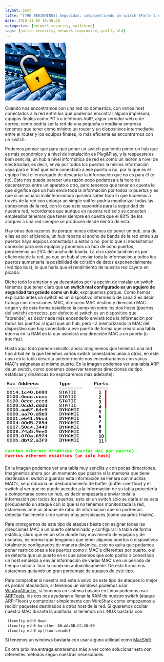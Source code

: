 ```yaml
---
layout: post
title: "[THE BEGINNINGS] Seguridad: comprometiendo un switch (Parte 1 de 2)"
date: 2010-11-02 10:30:48
categories: [network security, switching]
tags: [switch security, network compromise, part1, old]
---
```



![](/img/principal.png)

Cuando nos encontramos con una red no domestica, con varios host conectados a la red entre los que podemos encontrar alguna impresora, equipos finales como PC's o teléfonos VoIP, algún servidor web o de correo; como podría ser la red de una pequeña o mediana empresa tenemos que tener como mínimo un router y un dispositivos intermediario entre el router y los equipos finales, lo más eficiente es encontrarnos con un switch.

Podemos pensar que para qué poner un switch pudiendo poner un hub que es más económico y a nivel de instalación es Plug&Play, y la respuesta es bien sencilla, un hub a nivel informática de red es como un ladrón a nivel de electricidad, es decir, envía por todos los puertos la misma información vaya para el host que este conectado a ese puerto o no, por lo que es el equipo final el encargado de descartar la información que no es para él (o no). Esto nos puede parecer una razón poco poderosa a la hora de decantarnos entre un aparato o otro, pero tenemos que tener en cuenta lo que significa que un hub envía toda la información por todos lo puertos y es que si un usuario malintencionado quisiera saber todo lo que hacemos a través de la red con colocar un simple sniffer podría monitorizar todas las conexiones de la red, con lo que esto supondría para la seguridad de nuestra red, recordemos que aunque en nuestra red solo se conecten empleados tenemos que tener siempre en cuenta que el 80% de los ataques a una red siempre se producen desde dentro de esta.

Hay otras dos razones de porque nunca debemos de poner un hub, una de ellas es por eficiencia, un hub reparte el ancho de banda de la red entre sus puertos haya equipos conectados a estos o no, por lo que si necesitamos conexión para seis equipos y ponemos un hub de ocho puertos, perderemos un 25% del ancho de banda. La otra razón también es por eficiencia de la red, ya que un hub al enviar toda la información a todos los puertos aumentaría la posibilidad de colisión de datos exponencialmente (red tipo bus), lo que haría que el rendimiento de nuestra red cayera en picado.

Dicho todo lo anterior y ya decantados por la opción de instalar un switch tenemos que tener claro que **un switch mal configurado es un agujero de seguridad tan grande como un hub**, expliquemos porque. Como hemos explicado antes un switch es un dispositivo intermedio de capa 2 es decir trabaja con direcciones MAC, dirección MAC destino y dirección MAC origen y de esta forma establece la conexión entre los dos hosts (puertos del switch) correctos, por defecto el switch es un dispositivo que "aprende", es decir nada más encenderlo enviará toda la información por todos los puertos al igual que un hub, pero irá memorizando la MAC del dispositivo que hay conectado a ese puerto de forma que creara una tabla interna en la RAM en la que asociará una dirección MAC a un puerto (o interfaz).

Hasta aquí todo parece sencillo, ahora imaginemos que tenemos una red tipo árbol en la que tenemos varios switch conectados unos a otros, en este caso en la tabla descrita anteriormente nos encontraríamos con varias MAC's asignadas al mismo puerto. En la imagen podemos ver una tabla ARP de un switch, como podemos observar tenemos direcciones de tipo estáticas y dinámicas (lo explicaremos más adelante):

![](/img/tablaarp.png)


En la imagen podemos ver una tabla muy sencilla y con pocas direcciones. Imaginemos ahora por un momento que pasaría si la memoria que tiene destinada el switch a guardar esta información se llenara con muchas MAC's, se produciría un desbordamiento de buffer (buffer overflow) y el switch al ver que no puede acceder a la información de su tabla procedería a comportarse como un hub, es decir empezaría a enviar toda la información por todos los puertos, esto en un switch solo se daría si se esta produciendo un ataque con lo que si no tenemos monitorizada la red, estaremos ante un ataque de robo de información que no podremos detectar facilmente si no somos muy perspicaces (como usuarios finales).

Para protegernos de este tipo de ataques basta con asignar todas las direcciones MAC a un puerto determinado y configurar la tabla de forma estática, claro que en un sitio donde hay movimiento de equipos y de usuarios, es normal que tengamos que tener algunos puertos o dispositivos totalmente configurados de manera dinámica, esto no quita que podamos poner restricciones a los puertos como `n` MAC's diferentes por puerto, o si se detecta que un puerto en el que sabemos que solo podría ir conectado un host empieza a enviar información de varias MAC's en un periodo de tiempo ridículo  tirar la conexión automáticamente. De esta forma nos estaremos quitando un gran porcentaje de ataques de este tipo.

Para comprobar si nuestra red esta a salvo de este tipo de ataques lo mejor es probar atacándola, si tenemos un windows podemos usar [WinArpAttacker](http://www.securityfocus.com/tools/3930), si tenemos un sistema basado en Linux podemos usar [ARPTools](http://www.burghardt.pl/files/arptools-1.0.2.tar.gz), los dos nos ayudaran a llenar la RAM de nuestro switch (ataque ARP-Flood) y comprobar simplemente con WireShark como empezamos a recibir paquetes destinados a otros host de la red. Si queremos ocultar nuestra MAC durante la auditoría, si tenemos un LINUX bastaría con:

```
 ifconfig eth0 down
 ifconfig eth0 hw ether 00:AA:BB:CC:DD:00
 ifconfig eth0 up[/sourcecode]
```

Si tenemos un windows bastaría con usar alguna utilidad como [MacShift](http://devices.natetrue.com/macshift/)

En otra próxima entrega entraremos más a ver como solucionar esto con diferentes métodos según nuestras necesidades.
